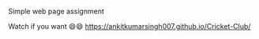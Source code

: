 Simple web page assignment  

Watch if you want 😄😄 https://ankitkumarsingh007.github.io/Cricket-Club/
